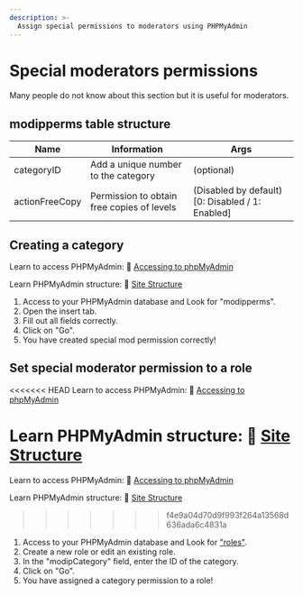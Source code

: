 ```yaml
---
description: >-
  Assign special permissions to moderators using PHPMyAdmin
---
```


# Special moderators permissions

Many people do not know about this section but it is useful for moderators.

## modipperms table structure

| Name | Information | Args |
| ---- | ----------- | ---- |
| categoryID | Add a unique number to the category | (optional) |
| actionFreeCopy | Permission to obtain free copies of levels | (Disabled by default) [0: Disabled / 1: Enabled] |


## Creating a category

Learn to access PHPMyAdmin: 🔐 [Accessing to phpMyAdmin](site-structure.md)

Learn PHPMyAdmin structure: 🔐 [Site Structure](site-structure.md)

1. Access to your PHPMyAdmin database and Look for "modipperms".
2. Open the insert tab.
3. Fill out all fields correctly.
4. Click on "Go".
5. You have created special mod permission correctly!

## Set special moderator permission to a role

<<<<<<< HEAD
Learn to access PHPMyAdmin: 🔐 [Accessing to phpMyAdmin](site-structure.md)

Learn PHPMyAdmin structure: 🔐 [Site Structure](site-structure.md)
=======
Learn to access PHPMyAdmin: 🔐 [Accessing to phpMyAdmin](phpmyadmin/site-structure.md)

Learn PHPMyAdmin structure: 🔐 [Site Structure](phpmyadmin/site-structure.md)
>>>>>>> f4e9a04d70d9f993f264a13568d636ada6c4831a

1. Access to your PHPMyAdmin database and Look for ["roles"](create-roles.md).
2. Create a new role or edit an existing role.
3. In the "modipCategory" field, enter the ID of the category.
4. Click on "Go".
5. You have assigned a category permission to a role!